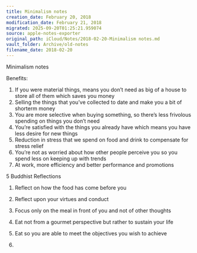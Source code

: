 ```yaml
---
title: Minimalism notes
creation_date: February 20, 2018
modification_date: February 21, 2018
migrated: 2025-09-20T01:25:21.959074
source: apple-notes-exporter
original_path: iCloud/Notes/2018-02-20-Minimalism notes.md
vault_folder: Archive/old-notes
filename_date: 2018-02-20
---
```



Minimalism notes

Benefits:
1. If you were material things, means you don’t need as big of a house to store all of them which saves you money
2. Selling the things that you’ve collected to date and make you a bit of shorterm money
3. You are more selective when buying something, so there’s less frivolous spending on things you don’t need
4. You’re satisfied with the things you already have which means you have less desire for new things
5. Reduction in stress that we spend on food and drink to compensate for stress relief
6. You’re not as worried about how other people perceive you so you spend less on keeping up with trends
7. At work, more efficiency and better performance and promotions 

5 Buddhist Reflections 

1. Reflect on how the food has come before you

2. Reflect upon your virtues and conduct

3. Focus only on the meal in front of you and not of other thoughts

4. Eat not from a gourmet perspective but rather to sustain your life

5. Eat so you are able to meet the objectives you wish to achieve

6. 

  

